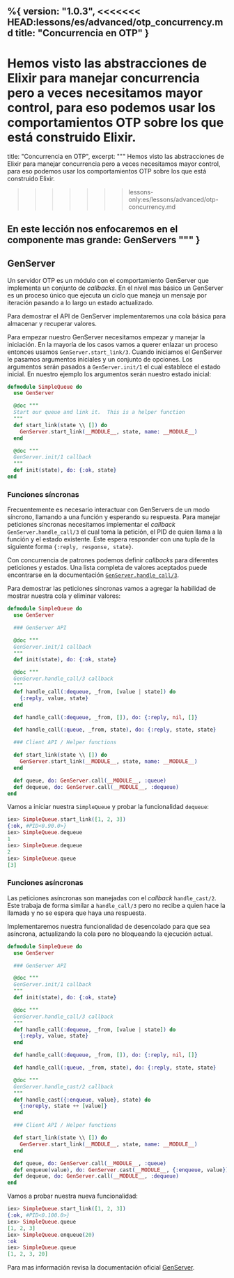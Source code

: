 %{
  version: "1.0.3",
<<<<<<< HEAD:lessons/es/advanced/otp_concurrency.md
  title: "Concurrencia en OTP"
}
---

Hemos visto las abstracciones de Elixir para manejar concurrencia pero a veces necesitamos mayor control, para eso podemos usar los comportamientos OTP sobre los que está construido Elixir.
=======
  title: "Concurrencia en OTP",
  excerpt: """
  Hemos visto las abstracciones de Elixir para manejar concurrencia pero a veces necesitamos mayor control, para eso podemos usar los comportamientos OTP sobre los que está construido Elixir.
>>>>>>> lessons-only:es/lessons/advanced/otp-concurrency.md

  En este lección nos enfocaremos en el componente mas grande: GenServers
  """
}
---

## GenServer

Un servidor OTP es un módulo con el comportamiento GenServer que implementa un conjunto de *callbacks*. En el nivel mas básico un GenServer es un proceso único que ejecuta un ciclo que maneja un mensaje por iteración pasando a lo largo un estado actualizado.

Para demostrar el API de GenServer implementaremos una cola básica para almacenar y recuperar valores.

Para empezar nuestro GenServer necesitamos empezar y manejar la iniciación. En la mayoría de los casos vamos a querer enlazar un proceso entonces usamos `GenServer.start_link/3`. Cuando iniciamos el GenServer le pasamos argumentos iniciales y un conjunto de opciones. Los argumentos serán pasados a `GenServer.init/1` el cual establece el estado inicial. En nuestro ejemplo los argumentos serán nuestro estado inicial:

```elixir
defmodule SimpleQueue do
  use GenServer

  @doc """
  Start our queue and link it.  This is a helper function
  """
  def start_link(state \\ []) do
    GenServer.start_link(__MODULE__, state, name: __MODULE__)
  end

  @doc """
  GenServer.init/1 callback
  """
  def init(state), do: {:ok, state}
end
```

### Funciones síncronas

Frecuentemente es necesario interactuar con GenServers de un modo síncrono, llamando a una función y esperando su respuesta. Para manejar peticiones síncronas necesitamos implementar el *callback* `GenServer.handle_call/3` el cual toma la petición, el PID de quien llama a la función y el estado existente. Este espera responder con una tupla de la siguiente forma `{:reply, response, state}`.

Con concurrencia de patrones podemos definir *callbacks* para diferentes peticiones y estados. Una lista completa de valores aceptados puede encontrarse en la documentación [`GenServer.handle_call/3`](https://hexdocs.pm/elixir/GenServer.html#c:handle_call/3).

Para demostrar las peticiones síncronas vamos a agregar la habilidad de mostrar nuestra cola y eliminar valores:

```elixir
defmodule SimpleQueue do
  use GenServer

  ### GenServer API

  @doc """
  GenServer.init/1 callback
  """
  def init(state), do: {:ok, state}

  @doc """
  GenServer.handle_call/3 callback
  """
  def handle_call(:dequeue, _from, [value | state]) do
    {:reply, value, state}
  end

  def handle_call(:dequeue, _from, []), do: {:reply, nil, []}

  def handle_call(:queue, _from, state), do: {:reply, state, state}

  ### Client API / Helper functions

  def start_link(state \\ []) do
    GenServer.start_link(__MODULE__, state, name: __MODULE__)
  end

  def queue, do: GenServer.call(__MODULE__, :queue)
  def dequeue, do: GenServer.call(__MODULE__, :dequeue)
end
```

Vamos a iniciar nuestra `SimpleQueue` y probar la funcionalidad `dequeue`:

```elixir
iex> SimpleQueue.start_link([1, 2, 3])
{:ok, #PID<0.90.0>}
iex> SimpleQueue.dequeue
1
iex> SimpleQueue.dequeue
2
iex> SimpleQueue.queue
[3]
```

### Funciones asíncronas

Las peticiones asíncronas son manejadas con el *callback* `handle_cast/2`. Este trabaja de forma similar a `handle_call/3` pero no recibe a quien hace la llamada y no se espera que haya una respuesta.

Implementaremos nuestra funcionalidad de desencolado para que sea asíncrona, actualizando la cola pero no bloqueando la ejecución actual.

```elixir
defmodule SimpleQueue do
  use GenServer

  ### GenServer API

  @doc """
  GenServer.init/1 callback
  """
  def init(state), do: {:ok, state}

  @doc """
  GenServer.handle_call/3 callback
  """
  def handle_call(:dequeue, _from, [value | state]) do
    {:reply, value, state}
  end

  def handle_call(:dequeue, _from, []), do: {:reply, nil, []}

  def handle_call(:queue, _from, state), do: {:reply, state, state}

  @doc """
  GenServer.handle_cast/2 callback
  """
  def handle_cast({:enqueue, value}, state) do
    {:noreply, state ++ [value]}
  end

  ### Client API / Helper functions

  def start_link(state \\ []) do
    GenServer.start_link(__MODULE__, state, name: __MODULE__)
  end

  def queue, do: GenServer.call(__MODULE__, :queue)
  def enqueue(value), do: GenServer.cast(__MODULE__, {:enqueue, value})
  def dequeue, do: GenServer.call(__MODULE__, :dequeue)
end
```

Vamos a probar nuestra nueva funcionalidad:

```elixir
iex> SimpleQueue.start_link([1, 2, 3])
{:ok, #PID<0.100.0>}
iex> SimpleQueue.queue
[1, 2, 3]
iex> SimpleQueue.enqueue(20)
:ok
iex> SimpleQueue.queue
[1, 2, 3, 20]
```

Para mas información revisa la documentación oficial [GenServer](https://hexdocs.pm/elixir/GenServer.html#content).
